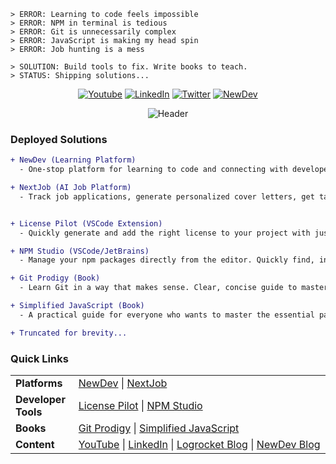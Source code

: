 ```
> ERROR: Learning to code feels impossible
> ERROR: NPM in terminal is tedious
> ERROR: Git is unnecessarily complex
> ERROR: JavaScript is making my head spin
> ERROR: Job hunting is a mess

> SOLUTION: Build tools to fix. Write books to teach.
> STATUS: Shipping solutions...
```

<div align="center">

[![Youtube](https://img.shields.io/badge/YouTube-%23FF0000.svg?style=for-the-badge&logo=YouTube&logoColor=white)](https://youtube.com/ebenezerdon)
[![LinkedIn](https://img.shields.io/badge/linkedin-%230077B5.svg?style=for-the-badge&logo=linkedin&logoColor=white)](https://linkedin.com/in/ebenezerdon)
[![Twitter](https://img.shields.io/badge/Twitter-%231DA1F2.svg?style=for-the-badge&logo=Twitter&logoColor=white)](https://twitter.com/ebenezerDN)
[![NewDev](https://img.shields.io/badge/NewDev-%23000000.svg?style=for-the-badge&logo=web&logoColor=white)](https://newdev.io/ebenezer)

  <img src="https://capsule-render.vercel.app/api?type=waving&color=gradient&customColorList=12&height=300&section=header&text=Building%20Better%20Tools&fontSize=60&animation=fadeIn&desc=Ebenezer%20Don%&descSize=30&descAlignY=65&fontAlignY=35" alt="Header"/>
</div>

### Deployed Solutions

```diff
+ NewDev (Learning Platform)
  - One-stop platform for learning to code and connecting with developers

+ NextJob (AI Job Platform)
  - Track job applications, generate personalized cover letters, get tailored interview prep, and increase your job-search success rate.


+ License Pilot (VSCode Extension)
  - Quickly generate and add the right license to your project with just a few clicks. Simple, fast, and reliable.

+ NPM Studio (VSCode/JetBrains)
  - Manage your npm packages directly from the editor. Quickly find, install, update, or remove packages without touching the command line.

+ Git Prodigy (Book)
  - Learn Git in a way that makes sense. Clear, concise guide to mastering Git and GitHub.

+ Simplified JavaScript (Book)
  - A practical guide for everyone who wants to master the essential parts of JavaScript without wasting time on convoluted explanations.

+ Truncated for brevity...
```

### Quick Links

<table width="100%">
<tr>
<td width="20%"><strong>Platforms</strong></td>
<td width="80%"><a href="https://www.newdev.io">NewDev</a> | <a href="https://nextjob.work">NextJob</a></td>
</tr>
<tr>
<td><strong>Developer Tools</strong></td>
<td><a href="https://marketplace.visualstudio.com/items?itemName=EbenezerDon.license-pilot">License Pilot</a> | <a href="https://marketplace.visualstudio.com/items?itemName=EbenezerDon.npm-studio">NPM Studio</a></td>
</tr>
<tr>
<td><strong>Books</strong></td>
<td><a href="https://www.amazon.com/Git-Prodigy-Mastering-Version-Control-ebook/dp/B0CBHQW5GM">Git Prodigy</a> | <a href="https://www.amazon.com/Simplified-JavaScript-Very-Important-Programmers-ebook/dp/B0BW6KN79S">Simplified JavaScript</a></td>
</tr>
<tr>
<td><strong>Content</strong></td>
<td><a href="https://youtube.com/ebenezerdon">YouTube</a> | <a href="https://linkedin.com/in/ebenezerdon">LinkedIn</a> | <a href="https://blog.logrocket.com/author/ebenezerdon/">Logrocket Blog</a> | <a href="https://newdev.io/blog">NewDev Blog</a></td>
</tr>
</table>
